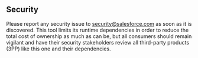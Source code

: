 ## Security

Please report any security issue to security@salesforce.com as soon as it is discovered. This tool limits its runtime dependencies in order to reduce the total cost of ownership as much as can be, but all consumers should remain vigilant and have their security stakeholders review all third-party products (3PP) like this one and their dependencies.
